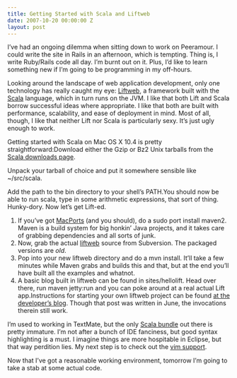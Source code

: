 ```yaml
---
title: Getting Started with Scala and Liftweb
date: 2007-10-20 00:00:00 Z
layout: post
---
```


I’ve had an ongoing dilemma when sitting down to work on Peeramour. I could write the site in Rails in an afternoon, which is tempting. Thing is, I write Ruby/Rails code all day. I’m burnt out on it. Plus, I’d like to learn something new if I’m going to be programming in my off-hours.

Looking around the landscape of web application development, only one technology has really caught my eye: [Liftweb](http://liftweb.net/), a framework built with the [Scala](http://www.scala-lang.org/) language, which in turn runs on the JVM. I like that both Lift and Scala borrow successful ideas where appropriate. I like that both are built with performance, scalability, and ease of deployment in mind. Most of all, though, I like that neither Lift nor Scala is particularly sexy. It’s just ugly enough to work.

Getting started with Scala on Mac OS X 10.4 is pretty straightforward:Download either the Gzip or Bz2 Unix tarballs from the [Scala downloads page](http://www.scala-lang.org/downloads/index.html).

Unpack your tarball of choice and put it somewhere sensible like ~/src/scala.

Add the path to the bin directory to your shell’s PATH.You should now be able to run scala, type in some arithmetic expressions, that sort of thing. Hunky-dory. Now let’s get Lift-ed.

1.  If you’ve got [MacPorts](http://www.macports.org/) (and you should), do a sudo port install maven2. Maven is a build system for big honkin’ Java projects, and it takes care of grabbing dependencies and all sorts of junk.
2.  Now, grab the actual [liftweb](http://code.google.com/p/liftweb/source) source from Subversion. The packaged versions are *old*.
3.  Pop into your new liftweb directory and do a mvn install. It’ll take a few minutes while Maven grabs and builds this and that, but at the end you’ll have built all the examples and whatnot.
4.  A basic blog built in liftweb can be found in sites/hellolift. Head over there, run maven jetty:run and you can poke around at a real actual Lift app.Instructions for starting your own liftweb project can be found [at the developer’s blog](http://blog.lostlake.org/index.php?/archives/62-lift-QuickStart.html). Though that post was written in June, the invocations therein still work.

I’m used to working in TextMate, but the only [Scala bundle](http://harnly.net/2007/blog/geek/macosx/textmate-bundle-for-scala/) out there is pretty immature. I’m not after a bunch of IDE fanciness, but good syntax highlighting is a must. I imagine things are more hospitable in Eclipse, but that way perdition lies. My next step is to check out the [vim support](https://lampsvn.epfl.ch/trac/scala/browser/scala-tool-support/trunk/src/vim).

Now that I’ve got a reasonable working environment, tomorrow I’m going to take a stab at some actual code.
